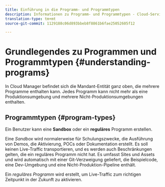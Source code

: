 ```yaml
---
title: Einführung in die Programm- und Programmtypen
description: Informationen zu Programm- und Programmtypen - Cloud-Services
translation-type: tm+mt
source-git-commit: 1129188c06d893bbeb8f8861b6fae25052605f12

---
```



# Grundlegendes zu Programmen und Programmtypen {#understanding-programs}

In Cloud Manager befindet sich die Mandant-Entität ganz oben, die mehrere Programme enthalten kann.  Jedes Programm kann nicht mehr als eine Produktionsumgebung und mehrere Nicht-Produktionsumgebungen enthalten.

## Programmtypen {#program-types}

Ein Benutzer kann eine **Sandbox** oder ein **reguläres** Programm erstellen.

Eine *Sandbox* wird normalerweise für Schulungszwecke, die Ausführung von Demos, die Aktivierung, POCs oder Dokumentation erstellt. Es soll keinen Live-Traffic transportieren, und es werden auch Beschränkungen gelten, die ein reguläres Programm nicht hat. Es umfasst Sites und Assets und wird automatisch mit einer Git-Verzweigung geliefert, die Beispielcode, eine Dev-Umgebung und eine Nicht-Produktion-Pipeline enthält.

Ein *reguläres Programm* wird erstellt, um Live-Traffic zum richtigen Zeitpunkt in der Zukunft zu aktivieren.